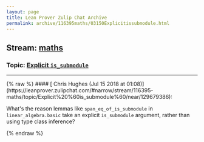 ```yaml
---
layout: page
title: Lean Prover Zulip Chat Archive 
permalink: archive/116395maths/03150Explicitissubmodule.html
---
```


## Stream: [maths](https://leanprover-community.github.io/archive/116395maths/index.html)
### Topic: [Explicit `is_submodule`](https://leanprover-community.github.io/archive/116395maths/03150Explicitissubmodule.html)

---

<base href="https://leanprover.zulipchat.com">
{% raw %}
#### [ Chris Hughes (Jul 15 2018 at 01:08)](https://leanprover.zulipchat.com/#narrow/stream/116395-maths/topic/Explicit%20%60is_submodule%60/near/129679386):
<p>What's the reason lemmas like <code>span_eq_of_is_submodule</code> in <code>linear_algebra.basic</code> take an explicit <code>is_submodule</code> argument, rather than using type class inference?</p>


{% endraw %}
